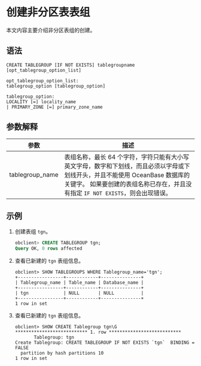 # 创建非分区表表组

本文内容主要介绍非分区表组的创建。

## 语法

```unknow
CREATE TABLEGROUP [IF NOT EXISTS] tablegroupname [opt_tablegroup_option_list]

opt_tablegroup_option_list:
tablegroup_option [tablegroup_option]

tablegroup_option:
LOCALITY [=] locality_name
| PRIMARY_ZONE [=] primary_zone_name
```

## 参数解释

|     **参数**      |                                                                 **描述**                                                                  |
|-----------------|-----------------------------------------------------------------------------------------------------------------------------------------|
| tablegroup_name | 表组名称，最长 64 个字符，字符只能有大小写英文字母，数字和下划线，而且必须以字母或下划线开头，并且不能使用 OceanBase 数据库的关键字。 如果要创建的表组名称已存在，并且没有指定 `IF NOT EXISTS`，则会出现错误。 |

## 示例

1. 创建表组 `tgn`。

   ```sql
   obclient> CREATE TABLEGROUP tgn;
   Query OK, 0 rows affected
   ```

2. 查看已新建的 `tgn` 表组信息。

   ```unknow
   obclient> SHOW TABLEGROUPS WHERE Tablegroup_name='tgn';
   +-----------------+------------+---------------+
   | Tablegroup_name | Table_name | Database_name |
   +-----------------+------------+---------------+
   | tgn             | NULL       | NULL          |
   +-----------------+------------+---------------+
   1 row in set
   ```

3. 查看已新建的 `tgn` 表组信息。

   ```unknow
   obclient> SHOW CREATE Tablegroup tgn\G
   *************************** 1. row ***************************
          Tablegroup: tgn
   Create Tablegroup: CREATE TABLEGROUP IF NOT EXISTS `tgn`  BINDING = FALSE
     partition by hash partitions 10
   1 row in set
   ```
